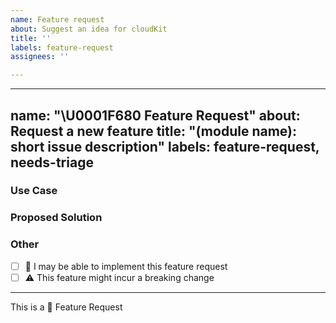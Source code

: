 ```yaml
---
name: Feature request
about: Suggest an idea for cloudKit
title: ''
labels: feature-request
assignees: ''

---
```


---
name: "\U0001F680 Feature Request"
about: Request a new feature
title: "(module name): short issue description"
labels: feature-request, needs-triage
---

<!-- short description of the feature you are proposing: -->





### Use Case

<!-- why do you need this feature? -->





### Proposed Solution

<!-- Please include prototype/workaround/sketch/reference implementation: -->





### Other

<!-- 
e.g. detailed explanation, stacktraces, related issues, suggestions on how to fix, 
links for us to have context, eg. associated pull-request, stackoverflow, slack, etc
-->





* [ ] :wave: I may be able to implement this feature request
* [ ] :warning: This feature might incur a breaking change

---

This is a :rocket: Feature Request
